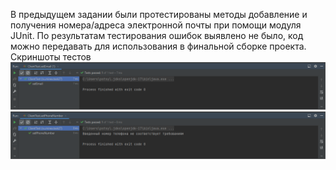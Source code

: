 В предыдущем задании были протестированы методы добавление и получения номера/адреса электронной
почты при помощи модуля JUnit. По результатам тестирования ошибок выявлено не было, код можно передавать для
использования в финальной сборке проекта. Скриншоты тестов
![img.png](img.png)
![img_1.png](img_1.png)
